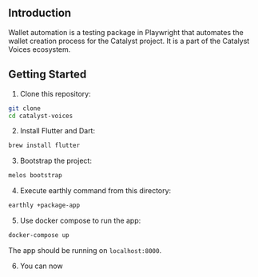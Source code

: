 ## Introduction

Wallet automation is a testing package in Playwright that automates the wallet creation process for the Catalyst project. It is a part of the Catalyst Voices ecosystem.

## Getting Started

1. Clone this repository:

```sh
git clone
cd catalyst-voices
```

2. Install Flutter and Dart:

```sh
brew install flutter
```

3. Bootstrap the project:

```sh
melos bootstrap
```

4. Execute earthly command from this directory:

```sh
earthly +package-app
```

5. Use docker compose to run the app:

```sh
docker-compose up
```
The app should be running on `localhost:8000`.

6. You can now 